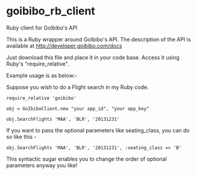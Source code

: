 goibibo_rb_client
=================

Ruby client for GoIbibo's API

This is a Ruby wrapper around GoIbibo's API.  The description of the API is available at http://developer.goibibo.com/docs

Just download this file and place it in your code base.  Access it using Ruby's "require_relative".

Example usage is as below:-

Suppose you wish to do a Flight search in my Ruby code.

    require_relative 'goibibo'

    obj = GoIbiboClient.new "your app_id", "your app_key"

    obj.SearchFlights 'MAA', 'BLR', '20131231'

If you want to pass the optional parameters like seating_class, you can do so like this -

    obj.SearchFlights 'MAA', 'BLR', '20131231', :seating_class => 'B'

This syntactic sugar enables you to change the order of optional parameters anyway you like!
